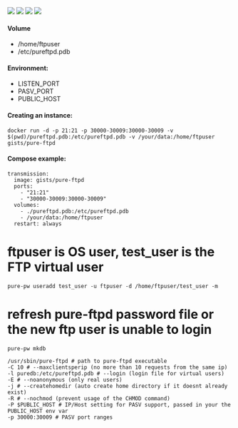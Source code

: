 ![](https://img.shields.io/badge/Pure--FTPd-1.0.42-brightgreen.svg) ![](https://img.shields.io/badge/Alpine-edge-brightgreen.svg) ![](https://img.shields.io/docker/stars/gists/pure-ftpd.svg) ![](https://img.shields.io/docker/pulls/gists/pure-ftpd.svg)

#### Volume

- /home/ftpuser
- /etc/pureftpd.pdb

#### Environment:

- LISTEN_PORT
- PASV_PORT
- PUBLIC_HOST

#### Creating an instance:

    docker run -d -p 21:21 -p 30000-30009:30000-30009 -v $(pwd)/pureftpd.pdb:/etc/pureftpd.pdb -v /your/data:/home/ftpuser gists/pure-ftpd

#### Compose example:

    transmission:
      image: gists/pure-ftpd
      ports:
        - "21:21"
        - "30000-30009:30000-30009"
      volumes:
        - ./pureftpd.pdb:/etc/pureftpd.pdb
        - /your/data:/home/ftpuser
      restart: always

# ftpuser is OS user, test_user is the FTP virtual user

    pure-pw useradd test_user -u ftpuser -d /home/ftpuser/test_user -m

# refresh pure-ftpd password file or the new ftp user is unable to login

    pure-pw mkdb

```
/usr/sbin/pure-ftpd # path to pure-ftpd executable
-C 10 # --maxclientsperip (no more than 10 requests from the same ip)
-l puredb:/etc/pureftpd.pdb # --login (login file for virtual users)
-E # --noanonymous (only real users)
-j # --createhomedir (auto create home directory if it doesnt already exist)
-R # --nochmod (prevent usage of the CHMOD command)
-P $PUBLIC_HOST # IP/Host setting for PASV support, passed in your the PUBLIC_HOST env var
-p 30000:30009 # PASV port ranges
```